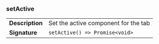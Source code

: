 

### setActive

| | |
| --- | --- |
| **Description** | Set the active component for the tab |
| **Signature** | `setActive() => Promise<void>` |


